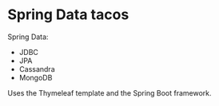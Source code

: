 # Spring Data tacos
Spring Data:
- JDBC
- JPA
- Cassandra
- MongoDB

Uses the Thymeleaf template and the Spring Boot framework.
